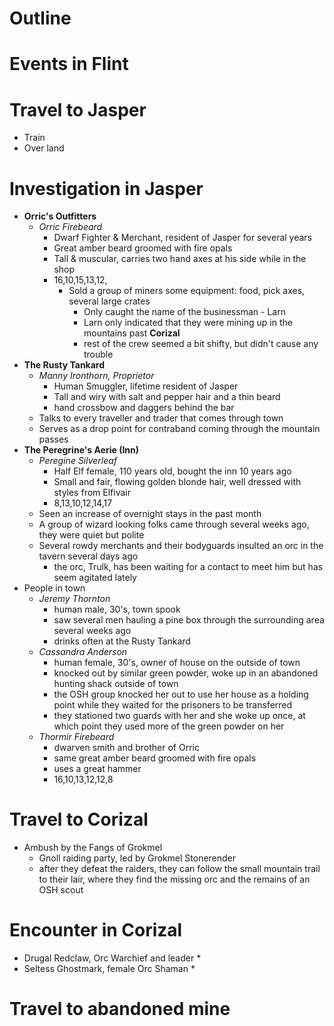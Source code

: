 # Outline

# Events in Flint

# Travel to Jasper
  - Train
  - Over land
 
# Investigation in Jasper
  - **Orric's Outfitters**
    - *Orric Firebeard*
      * Dwarf Fighter & Merchant, resident of Jasper for several years
      * Great amber beard groomed with fire opals
      * Tall & muscular, carries two hand axes at his side while in the shop
      * 16,10,15,13,12,
	    - Sold a group of miners some equipment: food, pick axes, several large crates
	      * Only caught the name of the businessman - Larn
	      * Larn only indicated that they were mining up in the mountains past **Corizal**
	      * rest of the crew seemed a bit shifty, but didn't cause any trouble
  - **The Rusty Tankard**
  	- *Manny Ironthorn, Proprietor*
  	  * Human Smuggler, lifetime resident of Jasper
  	  * Tall and wiry with salt and pepper hair and a thin beard
  	  * hand crossbow and daggers behind the bar
  	- Talks to every traveller and trader that comes through town
  	- Serves as a drop point for contraband coming through the mountain passes
  - **The Peregrine's Aerie (Inn)**
    - *Peregine Silverleaf*
      * Half Elf female, 110 years old, bought the inn 10 years ago
      * Small and fair, flowing golden blonde hair, well dressed with styles from Elfivair
      * 8,13,10,12,14,17 
    - Seen an increase of overnight stays in the past month
    - A group of wizard looking folks came through several weeks ago, they were quiet but polite
    - Several rowdy merchants and their bodyguards insulted an orc in the tavern several days ago
      * the orc, Trulk, has been waiting for a contact to meet him but has seem agitated lately
  - People in town
    - *Jeremy Thornton*
      - human male, 30's, town spook
      - saw several men hauling a pine box through the surrounding area several weeks ago
      - drinks often at the Rusty Tankard
    - *Cassandra Anderson*
      - human female, 30's, owner of house on the outside of town
      - knocked out by similar green powder, woke up in an abandoned hunting shack outside of town
      + the OSH group knocked her out to use her house as a holding point while they waited for the prisoners to be transferred
      + they stationed two guards with her and she woke up once, at which point they used more of the green powder on her
    - *Thormir Firebeard*
      - dwarven smith and brother of Orric
      - same great amber beard groomed with fire opals
      - uses a great hammer
      - 16,10,13,12,12,8

# Travel to Corizal
  - Ambush by the Fangs of Grokmel
    - Gnoll raiding party, led by Grokmel Stonerender
    - after they defeat the raiders, they can follow the small mountain trail to their lair, where they find the missing orc and the remains of an OSH scout 

# Encounter in Corizal
  - Drugal Redclaw, Orc Warchief and leader
    *
  - Seltess Ghostmark, female Orc Shaman
    * 

# Travel to abandoned mine